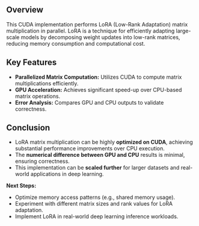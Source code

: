 ## Overview
This CUDA implementation performs LoRA (Low-Rank Adaptation) matrix multiplication in parallel. LoRA is a technique for efficiently adapting large-scale models by decomposing weight updates into low-rank matrices, reducing memory consumption and computational cost.

## Key Features
- **Parallelized Matrix Computation:** Utilizes CUDA to compute matrix multiplications efficiently.
- **GPU Acceleration:** Achieves significant speed-up over CPU-based matrix operations.
- **Error Analysis:** Compares GPU and CPU outputs to validate correctness.


## Conclusion
- LoRA matrix multiplication can be highly **optimized on CUDA**, achieving substantial performance improvements over CPU execution.
- The **numerical difference between GPU and CPU** results is minimal, ensuring correctness.
- This implementation can be **scaled further** for larger datasets and real-world applications in deep learning.


**Next Steps:**
- Optimize memory access patterns (e.g., shared memory usage).
- Experiment with different matrix sizes and rank values for LoRA adaptation.
- Implement LoRA in real-world deep learning inference workloads.
